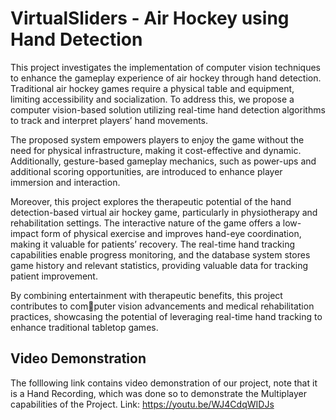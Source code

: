 # VirtualSliders - Air Hockey using Hand Detection
This project investigates the implementation of computer vision techniques to enhance the gameplay experience of air hockey through hand detection. Traditional air hockey
games require a physical table and equipment, limiting accessibility and socialization. To address this, we propose a computer vision-based solution utilizing real-time hand
detection algorithms to track and interpret players’ hand movements.

The proposed system empowers players to enjoy the game without the need for physical infrastructure, making it cost-effective and dynamic. Additionally, gesture-based gameplay mechanics, such as power-ups and additional scoring opportunities, are introduced
to enhance player immersion and interaction.

Moreover, this project explores the therapeutic potential of the hand detection-based virtual air hockey game, particularly in physiotherapy and rehabilitation settings. The
interactive nature of the game offers a low-impact form of physical exercise and improves hand-eye coordination, making it valuable for patients’ recovery. The real-time hand tracking capabilities enable progress monitoring, and the database system stores game
history and relevant statistics, providing valuable data for tracking patient improvement.

By combining entertainment with therapeutic benefits, this project contributes to computer vision advancements and medical rehabilitation practices, showcasing the potential
of leveraging real-time hand tracking to enhance traditional tabletop games.

## Video Demonstration
The folllowing link contains video demonstration of our project, note that it is a Hand Recording, which was done so to demonstrate the Multiplayer capabilities of the Project.
Link: https://youtu.be/WJ4CdqWIDJs 
